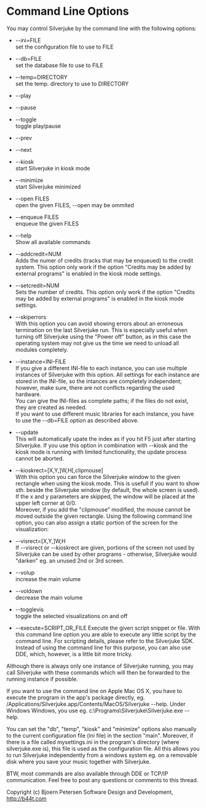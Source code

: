 Command Line Options
================================================================================

You may control Silverjuke by the command line with the following options:

* --ini=FILE  
  set the configuration file to use to FILE

* --db=FILE  
  set the database file to use to FILE

* --temp=DIRECTORY  
  set the temp. directory to use to DIRECTORY

* --play

* --pause

* --toggle  
  toggle play/pause

* --prev

* --next

* --kiosk  
  start Silverjuke in kiosk mode
  
* --minimize  
  start Silverjuke minimized

* --open FILES  
  open the given FILES, --open may be ommited

* --enqueue FILES  
  enqueue the given FILES

* --help  
  Show all available commands

* --addcredit=NUM  
  Adds the numer of credits (tracks that may be enqueued) to the credit system.
  This option only work if the option "Credits may be added by external
  programs" is enabled in the kiosk mode settings.

* --setcredit=NUM  
  Sets the number of credits.  This option only work if the option "Credits may
  be added by external programs" is enabled in the kiosk mode settings.

* --skiperrors  
  With this option you can avoid showing errors about an erroneous termination 
  on the last Silverjuke run. This is especially useful when turning off
  Silverjuke using the "Power off" button, as in this case the operating system
  may not give us the time we need to unload all modules completely.

* --instance=INI-FILE  
  If you give a different INI-file to each instance, you can use multiple 
  instances of Silverjuke with this option. All settings for each instance are 
  stored in the INI-file, so the intances are completely independent; however, 
  make sure, there are not conflicts regarding the used hardware.  
  You can give the INI-files as complete paths; if the files do not exist, they
  are created as needed.  
  If you want to use different music libraries for each instance, you have to
  use the --db=FILE option as described above.

* --update  
  This will automatically upate the index as if you hit F5 just after starting 
  Silverjuke. If you use this option in combination with --kiosk and the kiosk
  mode is running with limited functionality, the update process cannot be
  aborted.

* --kioskrect=[X,Y,]W,H[,clipmouse]  
  With this option you can force the Silverjuke window to the given rectangle
  when using the kiosk mode. This is usefull if you want to show sth. beside the
  Silverjuke window (by default, the whole screen is used). If the x and y
  parameters are skipped, the window will be placed at the upper left corner at
  0/0.  
  Moreover, if you add the "clipmouse" modified, the mouse cannot be moved
  outside the given rectangle. Using the following command line option, you can
  also assign a static portion of the screen for the visualization:

* --visrect=[X,Y,]W,H  
  If --visrect or --kioskrect are given, portions of the screen not used by
  Silverjuke can be used by other programs - otherwise, Silverjuke would
  "darken" eg. an unused 2nd or 3rd screen.

* --volup  
  increase the main volume

* --voldown  
  decrease the main volume

* --togglevis  
  toggle the selected visualizations on and off

* --execute=SCRIPT_OR_FILE 
  Execute the given script snippet or file. With this command line option you
  are able to execute any little script by the  command line. For scripting 
  details, please refer to the Silverjuke SDK. Instead of using the command line
  for this purpose, you can also use DDE, which, however, is a little bit more tricky.

Although there is always only one instance of Silverjuke running, you may call
Silverjuke with these commands which will then be forwarded to the running
instance if possible.

If you want to use the command line on Apple Mac OS X, you have to execute
the program in the app's package directly, eg. 
/Applications/Silverjuke.app/Contents/MacOS/Silverjuke --help.
Under Windows Windows, you use eg. c:\Programs\Silverjuke\Silverjuke.exe --help.

You can set the "db", "temp", "kiosk" and "minimize" options also manually to
the current configuration file (ini file) in the section "main". Moreover, if 
there is a file called mysettings.ini in the program's directory (where
silverjuke.exe is), this file is used as the configuration file. All this allows
you to run Silverjuke independently from a windows system eg. on a removable
disk where you save your music together with Silverjuke.

BTW, most commands are also available through DDE or TCP/IP communication. Feel
free to post any questions or comments to this thread.


Copyright (c) Bjoern Petersen Software Design and Development, http://b44t.com

